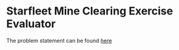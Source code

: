 # Starfleet Mine Clearing Exercise Evaluator

The problem statement can be found [here](Problem.txt)
